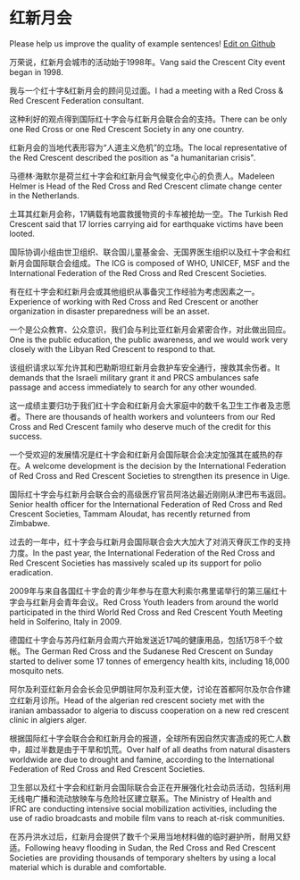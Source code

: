 # 红新月会

Please help us improve the quality of example sentences! [Edit on Github](https://github.com/jiyushe/jiyu-example-sentence-source/blob/main/chinese/hongxinyuehui.md)

<p><span class="chinese">万荣说，红新月会城市的活动始于1998年。</span><span class="english">Vang said the Crescent City event began in 1998.</span></p>

<p><span class="chinese">我与一个红十字&红新月会的顾问见过面。</span><span class="english">I had a meeting with a Red Cross & Red Crescent Federation consultant.</span></p>

<p><span class="chinese">这种利好的观点得到国际红十字会与红新月会联合会的支持。</span><span class="english">There can be only one Red Cross or one Red Crescent Society in any one country.</span></p>

<p><span class="chinese">红新月会的当地代表形容为“人道主义危机”的立场。</span><span class="english">The local representative of the Red Crescent described the position as "a humanitarian crisis".</span></p>

<p><span class="chinese">马德林·海默尔是荷兰红十字会和红新月会气候变化中心的负责人。</span><span class="english">Madeleen Helmer is Head of the Red Cross and Red Crescent climate change center in the Netherlands.</span></p>

<p><span class="chinese">土耳其红新月会称，17辆载有地震救援物资的卡车被抢劫一空。</span><span class="english">The Turkish Red Crescent said that 17 lorries carrying aid for earthquake victims have been looted.</span></p>

<p><span class="chinese">国际协调小组由世卫组织、联合国儿童基金会、无国界医生组织以及红十字会和红新月会国际联合会组成。</span><span class="english">The ICG is composed of WHO, UNICEF, MSF and the International Federation of the Red Cross and Red Crescent Societies.</span></p>

<p><span class="chinese">有在红十字会和红新月会或其他组织从事备灾工作经验为考虑因素之一。</span><span class="english">Experience of working with Red Cross and Red Crescent or another organization in disaster preparedness will be an asset.</span></p>

<p><span class="chinese">一个是公众教育、公众意识，我们会与利比亚红新月会紧密合作，对此做出回应。</span><span class="english">One is the public education, the public awareness, and we would work very closely with the Libyan Red Crescent to respond to that.</span></p>

<p><span class="chinese">该组织请求以军允许其和巴勒斯坦红新月会救护车安全通行，搜救其余伤者。</span><span class="english">It demands that the Israeli military grant it and PRCS ambulances safe passage and access immediately to search for any other wounded.</span></p>

<p><span class="chinese">这一成绩主要归功于我们红十字会和红新月会大家庭中的数千名卫生工作者及志愿者。</span><span class="english">There are thousands of health workers and volunteers from our Red Cross and Red Crescent family who deserve much of the credit for this success.</span></p>

<p><span class="chinese">一个受欢迎的发展情况是红十字会和红新月会国际联合会决定加强其在威热的存在。</span><span class="english">A welcome development is the decision by the International Federation of Red Cross and Red Crescent Societies to strengthen its presence in Uige.</span></p>

<p><span class="chinese">国际红十字会与红新月会联合会的高级医疗官员阿洛达最近刚刚从津巴布韦返回。</span><span class="english">Senior health officer for the International Federation of Red Cross and Red Crescent Societies, Tammam Aloudat, has recently returned from Zimbabwe.</span></p>

<p><span class="chinese">过去的一年中，红十字会与红新月会国际联合会大大加大了对消灭脊灰工作的支持力度。</span><span class="english">In the past year, the International Federation of the Red Cross and Red Crescent Societies has massively scaled up its support for polio eradication.</span></p>

<p><span class="chinese">2009年与来自各国红十字会的青少年参与在意大利索尔弗里诺举行的第三届红十字会与红新月会青年会议。</span><span class="english">Red Cross Youth leaders from around the world participated in the third World Red Cross and Red Crescent Youth Meeting held in Solferino, Italy in 2009.</span></p>

<p><span class="chinese">德国红十字会与苏丹红新月会周六开始发送近17吨的健康用品，包括1万8千个蚊帐。</span><span class="english">The German Red Cross and the Sudanese Red Crescent on Sunday started to deliver some 17 tonnes of emergency health kits, including 18,000 mosquito nets.</span></p>

<p><span class="chinese">阿尔及利亚红新月会会长会见伊朗驻阿尔及利亚大使，讨论在首都阿尔及尔合作建立红新月诊所。</span><span class="english">Head of the algerian red crescent society met with the iranian ambassador to algeria to discuss cooperation on a new red crescent clinic in algiers alger.</span></p>

<p><span class="chinese">根据国际红十字会联合会和红新月会的报道，全球所有因自然灾害造成的死亡人数中，超过半数是由于干旱和饥荒。</span><span class="english">Over half of all deaths from natural disasters worldwide are due to drought and famine, according to the International Federation of Red Cross and Red Crescent Societies.</span></p>

<p><span class="chinese">卫生部以及红十字会和红新月会国际联合会正在开展强化社会动员活动，包括利用无线电广播和流动放映车与危险社区建立联系。</span><span class="english">The Ministry of Health and IFRC are conducting intensive social mobilization activities, including the use of radio broadcasts and mobile film vans to reach at-risk communities.</span></p>

<p><span class="chinese">在苏丹洪水过后，红新月会提供了数千个采用当地材料做的临时避护所，耐用又舒适。</span><span class="english">Following heavy flooding in Sudan, the Red Cross and Red Crescent Societies are providing thousands of temporary shelters by using a local material which is durable and comfortable.</span></p>

